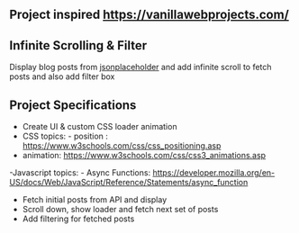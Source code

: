 ## Project inspired https://vanillawebprojects.com/

## Infinite Scrolling & Filter

Display blog posts from [jsonplaceholder](https://jsonplaceholder.typicode.com) and add infinite scroll to fetch posts and also add filter box

## Project Specifications

- Create UI & custom CSS loader animation
- CSS topics: - position : https://www.w3schools.com/css/css_positioning.asp 
- animation: https://www.w3schools.com/css/css3_animations.asp

-Javascript topics: - Async Functions: https://developer.mozilla.org/en-US/docs/Web/JavaScript/Reference/Statements/async_function
- Fetch initial posts from API and display
- Scroll down, show loader and fetch next set of posts
- Add filtering for fetched posts
